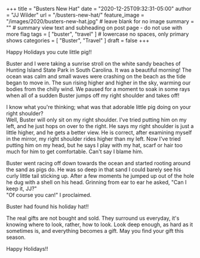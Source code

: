 +++
title = "Busters New Hat"
date = "2020-12-25T09:32:31-05:00"
author = "JJ Wilder"
url = "/busters-new-hat/"
feature_image = "/images/2020/busters-new-hat.jpg" # leave blank for no image
summary = "" # summary view text and subheading on post page - do not use with more flag
tags = [ "buster", "travel" ] # lowercase no spaces, only primary shows
categories = [ "Buster", "Travel" ]
draft = false
+++

Happy Holidays you cute little pig!!
<!--more-->
Buster and I were taking a sunrise stroll on the white sandy beaches of Hunting Island State Park in South Carolina. It was a beautiful morning! The ocean was calm and small waves were crashing on the beach as the tide began to move in. The sun rising higher and higher in the sky, warming our bodies from the chilly wind. We paused for a moment to soak in some rays when all of a sudden Buster jumps off my right shoulder and takes off!

I know what you're thinking; what was that adorable little pig doing on your right shoulder?  
Well, Buster will only sit on my right shoulder.  I've tried putting him on my left, and he just hops on over to the right. He says my right shoulder is just a little higher, and he gets a better view. He is correct, after examining myself in the mirror, my right shoulder rides higher than my left. Now I've tried putting him on my head, but he says I play with my hat, scarf or hair too much for him to get comfortable. Can't say I blame him.

Buster went racing off down towards the ocean and started rooting around the sand as pigs do. He was so deep in that sand I could barely see his curly little tail sticking up. After a few moments he jumped up out of the hole he dug with a shell on his head. Grinning from ear to ear he asked, "Can I keep it, JJ?"  
"Of course you can!" I proclaimed.

Buster had found his holiday hat!!

The real gifts are not bought and sold. They surround us everyday, it's knowing where to look, rather, how to look. Look deep enough, as hard as it sometimes is, and everything becomes a gift. May you find your gift this season.

Happy Holidays!!